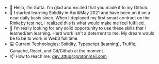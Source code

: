 - 👋 Hello, I’m Gutta. I'm glad and excited that you made it to my Github. 
- :monocle_face: I started learning Solidity in April/May 2021 and have been on it on a near daily basis since. When I deployed my first smart contract on the Rinkeby test net, I realized this is what would make me feel fulfilled.
- :purple_heart: I’m really looking for any solid opportunity to use these skills that I learned/am learning. Hard work isn't a deterrent to me. My dream would be to be to work in Web3 full time.
- :computer: Current Technologies: Solidity, Typescript (learning), Truffle, Ganache, React, and Git/Github at the moment. 
- 📫 How to reach me: dev_attug@protonmail.com

<!---
DevGutta/DevGutta is a ✨ special ✨ repository because its `README.md` (this file) appears on your GitHub profile.
You can click the Preview link to take a look at your changes.
--->
